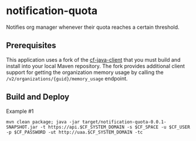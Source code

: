 # notification-quota
Notifies org manager whenever their quota reaches a certain threshold.

## Prerequisites
This application uses a fork of the [cf-java-client](https://github.com/malston/cf-java-client) that you must build and install into your local Maven repository. The fork provides additional client support for getting the organization memory usage by calling the `/v2/organizations/{guid}/memory_usage` endpoint.

## Build and Deploy

Example #1
```
mvn clean package; java -jar target/notification-quota-0.0.1-SNAPSHOT.jar -t https://api.$CF_SYSTEM_DOMAIN -s $CF_SPACE -u $CF_USER -p $CF_PASSWORD -ut http://uaa.$CF_SYSTEM_DOMAIN -tc
```


